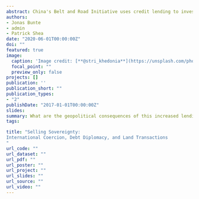 ```yaml
---
abstract: China's Belt and Road Initiative uses credit lending to invest in infrastructure projects across Africa, Asia, and Latin America. In response, the United States has increased its loan assistance and investment in these regions to curb China's influence. What are the geopolitical consequences of this increased lending? We argue that in the context of this debt diplomacy, borrowing states are more likely to use their own territory to settle debt accounts with sovereign lenders. These land holdings are then used to further the security and economic interests of the lending state. States do not have to forfeiture land and can instead continue to repay its debt, default, or seek debt relief. Each of these policy options has distinct distributional consequences for various domestic interest groups.   We argue that the relative political influence of these different interest groups determines which policy option the government will actually pursue.  We test our theoretical expectations using new data on land transactions to international actors for the years 2000 to 2018. Our results have implications of the evolution of sovereignty and speak to the consequences of official lending programs such as the Belt and Road Initiative.
authors:
- Jonas Bunte
- admin
- Patrick Shea
date: "2020-06-01T00:00:00Z"
doi: ""
featured: true
image:
  caption: 'Image credit: [**@stri_khedonia**](https://unsplash.com/photos/Olki5QpHxts)'
  focal_point: ""
  preview_only: false
projects: []
publication: ''
publication_short: ""
publication_types: 
- "2"
publishDate: "2017-01-01T00:00:00Z"
slides: 
summary: What are the geopolitical consequences of this increased lending? We argue that in the context of this debt diplomacy, borrowing states are more likely to use their own territory to settle debt accounts with sovereign lenders.
tags:

title: "Selling Sovereignty:
International Coercion, Debt Diplomacy, and Land Transactions
"
url_code: ""
url_dataset: ""
url_pdf: ""
url_poster: ""
url_project: ""
url_slides: ""
url_source: ""
url_video: ""
---
```


 

